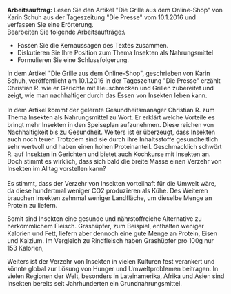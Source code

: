 **Arbeitsauftrag:** Lesen Sie den Artikel "Die Grille aus dem Online-Shop" von Karin Schuh aus der Tageszeitung "Die Presse" vom 10.1.2016 und verfassen Sie eine Erörterung.\
Bearbeiten Sie folgende Arbeitsaufträge:\
* Fassen Sie die Kernaussagen des Textes zusammen.
* Diskutieren Sie Ihre Position zum Thema Insekten als Nahrungsmittel
* Formulieren Sie eine Schlussfolgerung.

In dem Artikel "Die Grille aus dem Online-Shop", geschrieben von Karin Schuh, veröffentlicht am 10.1.2016 in der Tageszeitung "Die Presse" erzählt Christian R. wie er Gerichte mit Heuschrecken und Grillen zubereitet und zeigt, wie man nachhaltiger durch das Essen von Insekten leben kann.\
\
In dem Artikel kommt der gelernte Gesundheitsmanager Christian R. zum Thema Insekten als Nahrungsmittel zu Wort. Er erklärt welche Vorteile es bringt mehr Insekten in den Speiseplan aufzunehmen. Diese reichen von Nachhaltigkeit bis zu Gesundheit. Weiters ist er überzeugt, dass Insekten auch noch teuer. Trotzdem sind sie durch ihre Inhaltsstoffe gesundheitlich sehr wertvoll und haben einen hohen Proteinanteil. Geschmacklich schwört R. auf Insekten in Gerichten und bietet auch Kochkurse mit Insekten an. Doch stimmt es wirklich, dass sich bald die breite Masse einen Verzehr von Insekten im Alltag vorstellen kann?\
\
Es stimmt, dass der Verzehr von Insekten vorteilhaft für die Umwelt wäre, da diese hundertmal weniger CO2 produzieren als Kühe. Des Weiteren brauchen Insekten zehnmal weniger Landfläche, um dieselbe Menge an Protein zu liefern.

Somit sind Insekten eine gesunde und nährstoffreiche Alternative zu herkömmlichem Fleisch. Grashüpfer, zum Beispiel, enthalten weniger Kalorien und Fett, liefern aber dennoch eine gute Menge an Protein, Eisen und Kalzium. Im Vergleich zu Rindfleisch haben Grashüpfer pro 100g nur 153 Kalorien, 

Weiters ist der Verzehr von Insekten in vielen Kulturen fest verankert und könnte global zur Lösung von Hunger und Umweltproblemen beitragen. In vielen Regionen der Welt, besonders in Lateinamerika, Afrika und Asien sind Insekten bereits seit Jahrhunderten ein Grundnahrungsmittel.

